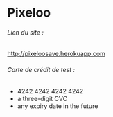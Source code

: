 # Pixeloo

###### Lien du site :

http://pixeloosave.herokuapp.com

###### Carte de crédit de test :

- 4242 4242 4242 4242
- a three-digit CVC
- any expiry date in the future
